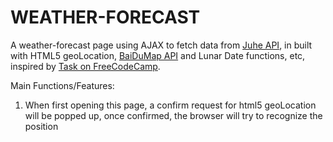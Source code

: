 # WEATHER-FORECAST

A weather-forecast page using AJAX to fetch data from <a href="http://juhe.cn/">Juhe API</a>, in built with HTML5 geoLocation, <a href="http://developer.baidu.com/map/index.html">BaiDuMap API</a> and Lunar Date functions, etc, inspired by <a href = "https://www.freecodecamp.cn/challenges/show-the-local-weather" target="_blank">Task on FreeCodeCamp</a>.<br>

Main Functions/Features:

1. When first opening this page, a confirm request for html5 geoLocation will be popped up, once confirmed, the browser will try to recognize the position 
